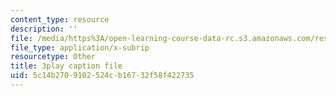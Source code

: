 ```yaml
---
content_type: resource
description: ''
file: /media/https%3A/open-learning-course-data-rc.s3.amazonaws.com/res-6-006-video-demonstrations-in-lasers-and-optics-spring-2008/5c14b2709102524cb16732f58f422735_1cEXNLP5uE0.vtt
file_type: application/x-subrip
resourcetype: Other
title: 3play caption file
uid: 5c14b270-9102-524c-b167-32f58f422735
---
```

